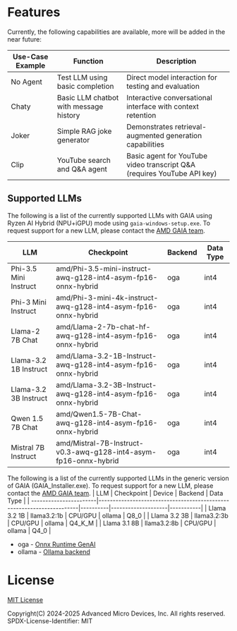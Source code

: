 # Features

Currently, the following capabilities are available, more will be added in the near future:

| Use-Case Example   | Function                                 | Description                                                     |
| ------------------ | ---------------------------------------- | --------------------------------------------------------------- |
| No Agent           | Test LLM using basic completion          | Direct model interaction for testing and evaluation             |
| Chaty              | Basic LLM chatbot with message history | Interactive conversational interface with context retention     |
| Joker              | Simple RAG joke generator                | Demonstrates retrieval-augmented generation capabilities        |
| Clip               | YouTube search and Q&A agent             | Basic agent for YouTube video transcript Q&A (requires YouTube API key) |

## Supported LLMs

The following is a list of the currently supported LLMs with GAIA using Ryzen AI Hybrid (NPU+iGPU) mode using `gaia-windows-setup.exe`. To request support for a new LLM, please contact the [AMD GAIA team](mailto:gaia@amd.com).

| LLM                    | Checkpoint                                                            | Backend            | Data Type |
| -----------------------|-----------------------------------------------------------------------|--------------------|-----------|
| Phi-3.5 Mini Instruct  | amd/Phi-3.5-mini-instruct-awq-g128-int4-asym-fp16-onnx-hybrid         | oga                | int4      |
| Phi-3 Mini Instruct    | amd/Phi-3-mini-4k-instruct-awq-g128-int4-asym-fp16-onnx-hybrid        | oga                | int4      |
| Llama-2 7B Chat        | amd/Llama-2-7b-chat-hf-awq-g128-int4-asym-fp16-onnx-hybrid            | oga                | int4      |
| Llama-3.2 1B Instruct  | amd/Llama-3.2-1B-Instruct-awq-g128-int4-asym-fp16-onnx-hybrid         | oga                | int4      |
| Llama-3.2 3B Instruct  | amd/Llama-3.2-3B-Instruct-awq-g128-int4-asym-fp16-onnx-hybrid         | oga                | int4      |
| Qwen 1.5 7B Chat       | amd/Qwen1.5-7B-Chat-awq-g128-int4-asym-fp16-onnx-hybrid               | oga                | int4      |
| Mistral 7B Instruct    | amd/Mistral-7B-Instruct-v0.3-awq-g128-int4-asym-fp16-onnx-hybrid      | oga                | int4      |

The following is a list of the currently supported LLMs in the generic version of GAIA (GAIA_Installer.exe). To request support for a new LLM, please contact the [AMD GAIA team](mailto:gaia@amd.com).
| LLM                    | Checkpoint                                                            | Device   | Backend            | Data Type |
| -----------------------|-----------------------------------------------------------------------|----------|--------------------|-----------|
| Llama 3.2 1B           | llama3.2:1b                                                           | CPU/GPU  | ollama             | Q8_0      |
| Llama 3.2 3B           | llama3.2:3b                                                           | CPU/GPU  | ollama             | Q4_K_M    |
| Llama 3.1 8B           | llama3.2:8b                                                           | CPU/GPU  | ollama             | Q4_0      |

* oga - [Onnx Runtime GenAI](https://github.com/microsoft/onnxruntime-genai)
* ollama - [Ollama backend](https://github.com/ollama/ollama)

# License

[MIT License](../LICENSE.md)

Copyright(C) 2024-2025 Advanced Micro Devices, Inc. All rights reserved.
SPDX-License-Identifier: MIT
